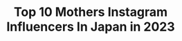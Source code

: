 ---
title: Top 10 Mothers Instagram Influencers In Japan in 2023
description: >-
  Find top mothers Instagram influencers in Japan in 2023. Most popular hashtags: #stayhome #fashion #ootd.
platform: Instagram
hits: 202
text_top: Identify the best Instagram accounts on inBeat.
text_bottom: inBeat has 202 Instagram influencers like this in Japan for you to contact.
profiles:
  - username: "reikamarianna"
    fullname: >-
      Reika🐥
    bio: >-
      子供3人産んでもシングルでも目指せ　🌟#キラキラママ🌟 #美容オタク　#産後ダイエット　#ノーファンデ肌 👩‍💼モデル/経営/シングルママ 👶 3 kids/single mother 💪 🌎 bilingual, mixed 🇯🇵🇰🇷 📍Tokyo, Japan
    location: "Japan"
    followers: 150326
    engagement: 448
    commentsToLikes: 0.016433
    id: ck5hia7xicg660i11dw587pue
    verified: false
    hashtags: "#kyotographie, #pr, #rienda, #grl"
  - username: "rena25_love"
    fullname: >-
      れな
    bio: >-
      2005.10.22. [15] ・jc3 ・WEBモデル ・TGA18セミファイナリスト ・Mother management
    location: "Japan"
    followers: 3014
    engagement: 1310
    commentsToLikes: 0.097594
    id: ckaow6b697lrr0i782tdyi294
    verified: false
    hashtags: "#fashion, #japan, #14, #ootdfashion"
  - username: "rinne172"
    fullname: >-
      
    bio: >-
      🐾Maro(2013/9/6,♂)🐾 🐾Kukuri(2017/9/10,♀)🐾Chato(2019/05/12,♂)🐾 Lily(Chato's mother 2018/05/19,♀)🐾 Ameblo URL:ameblo.jp/rinne172
    location: "Japan"
    followers: 109960
    engagement: 628
    commentsToLikes: 0.016297
    id: ck8t3vg1z4n240j78xj0hzgsq
    verified: false
    hashtags: "#cat, #food, #cats, #catsofinstagram"
  - username: "linaohashi"
    fullname: >-
      大橋リナ
    bio: >-
      Model, Wife,Mother. 🇯🇵×🇨🇴
    location: "Japan"
    followers: 109811
    engagement: 141
    commentsToLikes: 0.001712
    id: ck6tr5re7x3d20j71uvn4oky8
    verified: false
    hashtags: "#pr, #casafline, #litral, #thefunnycompany"
  - username: "hirao_yumika"
    fullname: >-
      平尾 優美花
    bio: >-
      148cm / Single mother 🤱🏼→ @h_rimibaby
    location: "Japan"
    followers: 179495
    engagement: 99
    commentsToLikes: 0.006031
    id: ck6tuvorqioqz0j71nm1f5i2m
    verified: true
    hashtags: "#rglow, #eclin, #sly, #148cm"
  - username: "8miiiko9"
    fullname: >-
      8miiisa95
    bio: >-
      🇯🇵Japan横浜 💁🏻mother…1987/163cm 👗🍺🍴💕 fashion…プチプラ /着回し♡ ✩オフィシャルGU神MANIA ✩ウーミーインフルエンサー
    location: "Japan"
    followers: 54864
    engagement: 116
    commentsToLikes: 0.005300
    id: ck0tw7z42eaxy0i19hpql2to2
    verified: false
    hashtags: "#gumania, #reedit, #gustyle, #gu"
  - username: "sonoko_kouraiya"
    fullname: >-
      藤間園子/Sonoko Fujima
    bio: >-
      #松本幸四郎 #KoshiroMatsumoto #市川染五郎 #SomegoroIchikawa #高麗屋 #kouraiya #歌舞伎役者 #kabukiactors #妻 #wife #母 #mother #主婦 #housewife #高麗屋の女房？
    location: "Japan"
    followers: 69171
    engagement: 730
    commentsToLikes: 0.006708
    id: ck9we2fnmiaaa0j78l2kea9fc
    verified: false
    hashtags: "#septemberperformance, #somegoroichikawa, #nickysdiary, #10"
  - username: "xxkana513xx"
    fullname: >-
      ✷kana✷
    bio: >-
      📍JAPAN tokyo 👧🏽2013.1.20 girl❤︎single mother 🧡fashion／life／trip 質問等は最新postのコメント欄へ🙇‍♀️
    location: "Japan"
    followers: 62736
    engagement: 200
    commentsToLikes: 0.012392
    id: ck5ckyuejxw1k0i11yw4swa4n
    verified: false
    hashtags: "#stayhome, #coordinate, #esutoreja, #vintage"
  - username: "miho_fukuhara"
    fullname: >-
      fukuharamiho(福原みほ)
    bio: >-
      as Singer, as Songwriter, as mother, as friend, still child, forever child. 🇯🇵
    location: "Japan"
    followers: 19068
    engagement: 466
    commentsToLikes: 0.015091
    id: ck8t8813ejejs0j78rd11qvvd
    verified: false
    hashtags: "#crazy, #grandmother, #new, #running"
  - username: "tokyodame"
    fullname: >-
      Yoshiko Kris-Webb クリス-ウェブ佳子
    bio: >-
      columnist, interior decorator, radio personality, travel writer, , model and mother of two daughters. 著書:『考える女(ひと)』『TRIP with KIDS #こありっぷ』
    location: "Japan"
    followers: 134837
    engagement: 196
    commentsToLikes: 0.010311
    id: ck6tmslaf8gbg0j71w363cwff
    verified: false
    hashtags: "#zegna, #theforeheadgame, #rugplacement, #weirdbeni"
---